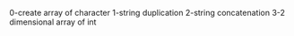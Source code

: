 0-create array of character
1-string duplication
2-string concatenation
3-2 dimensional array of int
